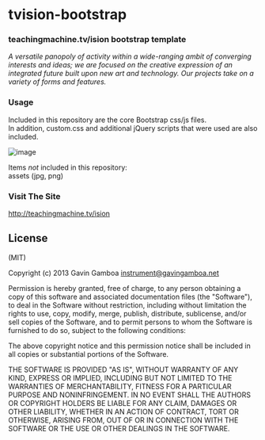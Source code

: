 tvision-bootstrap
=================

### teachingmachine.tv/ision bootstrap template

_A versatile panopoly of activity within a wide-ranging ambit of converging interests and ideas; we are focused on the creative expression of an integrated future built upon new art and technology. Our projects take on a variety of forms and features._

### Usage

Included in this repository are the core Bootstrap css/js files.
<br>
In addition, custom.css and additional jQuery scripts that were used are also included.

![image](http://web.gavingamboa.net/wp-content/uploads/2013/03/Screen-shot-2013-08-19-at-1.26.15-PM.png)

Items *not* included in this repository:
<br>
assets (jpg, png)

### Visit The Site
http://teachingmachine.tv/ision

## License

(MIT)

Copyright (c) 2013 Gavin Gamboa <instrument@gavingamboa.net>

Permission is hereby granted, free of charge, to any person obtaining a copy of this software and associated documentation files (the "Software"), to deal in the Software without restriction, including without limitation the rights to use, copy, modify, merge, publish, distribute, sublicense, and/or sell copies of the Software, and to permit persons to whom the Software is furnished to do so, subject to the following conditions:

The above copyright notice and this permission notice shall be included in all copies or substantial portions of the Software.

THE SOFTWARE IS PROVIDED "AS IS", WITHOUT WARRANTY OF ANY KIND, EXPRESS OR IMPLIED, INCLUDING BUT NOT LIMITED TO THE WARRANTIES OF MERCHANTABILITY, FITNESS FOR A PARTICULAR PURPOSE AND NONINFRINGEMENT. IN NO EVENT SHALL THE AUTHORS OR COPYRIGHT HOLDERS BE LIABLE FOR ANY CLAIM, DAMAGES OR OTHER LIABILITY, WHETHER IN AN ACTION OF CONTRACT, TORT OR OTHERWISE, ARISING FROM, OUT OF OR IN CONNECTION WITH THE SOFTWARE OR THE USE OR OTHER DEALINGS IN THE SOFTWARE.
